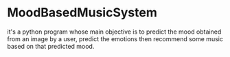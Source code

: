 # MoodBasedMusicSystem
it's a python program whose main objective is to predict the mood obtained from an image by a user, predict the emotions then recommend some music based on that predicted mood. 

